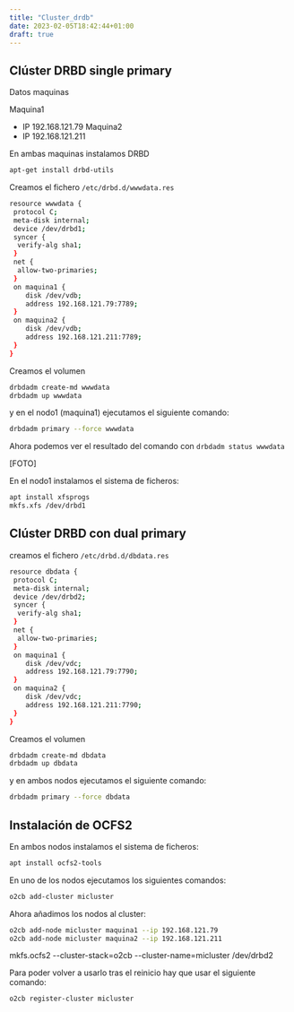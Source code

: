 ```yaml
---
title: "Cluster_drdb"
date: 2023-02-05T18:42:44+01:00
draft: true
---
```


## Clúster DRBD single primary

Datos maquinas

Maquina1
* IP 192.168.121.79
Maquina2
* IP 192.168.121.211

En ambas maquinas instalamos DRBD

```bash
apt-get install drbd-utils
```

Creamos el fichero `/etc/drbd.d/wwwdata.res`

```bash
resource wwwdata {
 protocol C;
 meta-disk internal;
 device /dev/drbd1;
 syncer {
  verify-alg sha1;
 }
 net {
  allow-two-primaries;
 }
 on maquina1 {
    disk /dev/vdb;
    address 192.168.121.79:7789;
 }
 on maquina2 {
    disk /dev/vdb;
    address 192.168.121.211:7789;
 }
}
```

Creamos el volumen

```bash
drbdadm create-md wwwdata
drbdadm up wwwdata
```

y en el nodo1 (maquina1) ejecutamos el siguiente comando:

```bash
drbdadm primary --force wwwdata
```

Ahora podemos ver el resultado del comando con `drbdadm status wwwdata`

[FOTO]

En el nodo1 instalamos el sistema de ficheros:

```bash
apt install xfsprogs
mkfs.xfs /dev/drbd1
```

## Clúster DRBD con dual primary

creamos el fichero `/etc/drbd.d/dbdata.res`

```bash
resource dbdata {
 protocol C;
 meta-disk internal;
 device /dev/drbd2;
 syncer {
  verify-alg sha1;
 }
 net {
  allow-two-primaries;
 }
 on maquina1 {
    disk /dev/vdc;
    address 192.168.121.79:7790;
 }
 on maquina2 {
    disk /dev/vdc;
    address 192.168.121.211:7790;
 }
}
```

Creamos el volumen

```bash
drbdadm create-md dbdata
drbdadm up dbdata
```

y en ambos nodos ejecutamos el siguiente comando:

```bash
drbdadm primary --force dbdata
```


## Instalación de OCFS2

En ambos nodos instalamos el sistema de ficheros:

```bash
apt install ocfs2-tools
```

En uno de los nodos ejecutamos los siguientes comandos:

```bash
o2cb add-cluster micluster
```

Ahora añadimos los nodos al cluster:

```bash
o2cb add-node micluster maquina1 --ip 192.168.121.79
o2cb add-node micluster maquina2 --ip 192.168.121.211
```


mkfs.ocfs2 --cluster-stack=o2cb --cluster-name=micluster /dev/drbd2

Para poder volver a usarlo tras el reinicio hay que usar el siguiente comando:

```bash
o2cb register-cluster micluster
```
